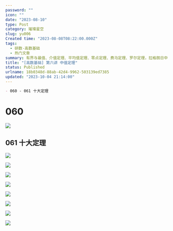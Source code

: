 ```yaml
---
password: ""
icon: ""
date: "2023-08-10"
type: Post
category: 璀璨星空
slug: yu006
Created time: "2023-08-08T08:22:00.000Z"
tags:
  - 研数-高数基础
  - 热门文章
summary: 有界与最值、介值定理、平均值定理、零点定理、费马定理、罗尔定理，拉格朗日中值定理、柯西中值定理、泰勒公式、积分中值定理
title: "[高数基础] 第六讲 中值定理"
status: Published
urlname: 18b0348d-88ab-42d4-9962-503139ed7385
updated: "2023-10-04 21:14:00"
---
```


```markdown
- 060 - 061 十大定理
```

# 060

![](https://bu.dusays.com/2023/09/12/65002162bbc42.png)

## 061 十大定理

![](https://bu.dusays.com/2023/09/12/6500217fcfff5.png)

![](https://bu.dusays.com/2023/09/12/6500218661dfa.png)

![](https://bu.dusays.com/2023/09/12/65002187dc4a0.png)

![](https://bu.dusays.com/2023/09/12/6500218973192.png)

![](https://bu.dusays.com/2023/09/12/6500218ace291.png)

![](https://bu.dusays.com/2023/09/12/6500218c1a3ae.png)

![](https://bu.dusays.com/2023/09/12/6500218e10531.png)

![](https://bu.dusays.com/2023/09/12/650021901116f.png)

